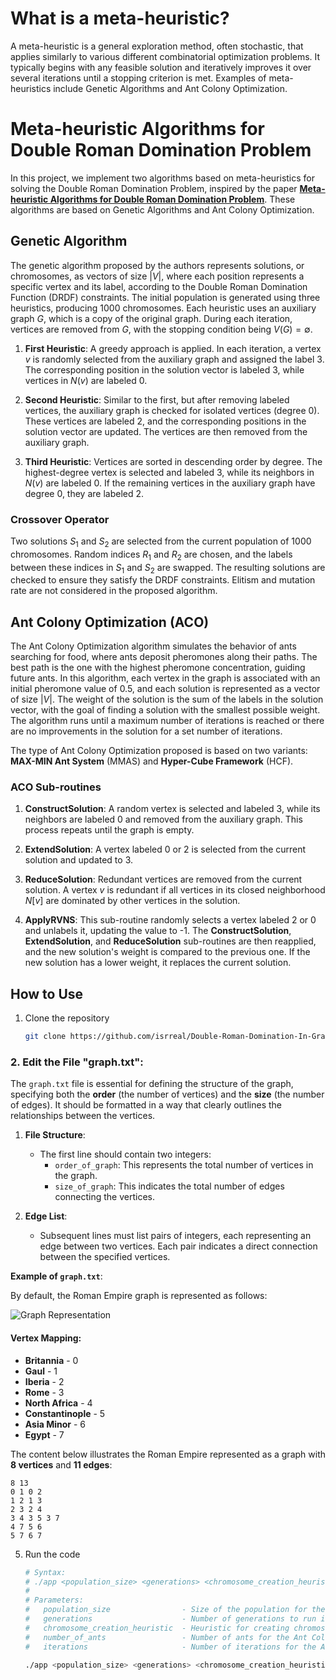 # What is a meta-heuristic?
A meta-heuristic is a general exploration method, often stochastic, that applies similarly to various different combinatorial optimization problems. It typically begins with any feasible solution and iteratively improves it over several iterations until a stopping criterion is met. Examples of meta-heuristics include Genetic Algorithms and Ant Colony Optimization.


# Meta-heuristic Algorithms for Double Roman Domination Problem

In this project, we implement two algorithms based on meta-heuristics for solving the Double Roman Domination Problem, inspired by the paper [**Meta-heuristic Algorithms for Double Roman Domination Problem**](https://doi.org/10.1016/j.asoc.2024.111306).
 These algorithms are based on Genetic Algorithms and Ant Colony Optimization.

## Genetic Algorithm

The genetic algorithm proposed by the authors represents solutions, or chromosomes, as vectors of size $|V|$, where each position represents a specific vertex and its label, according to the Double Roman Domination Function (DRDF) constraints. The initial population is generated using three heuristics, producing 1000 chromosomes. Each heuristic uses an auxiliary graph $G$, which is a copy of the original graph. During each iteration, vertices are removed from $G$, with the stopping condition being $V(G) = \emptyset$.

1. **First Heuristic**: A greedy approach is applied. In each iteration, a vertex $v$ is randomly selected from the auxiliary graph and assigned the label 3. The corresponding position in the solution vector is labeled 3, while vertices in $N(v)$ are labeled 0.
   
2. **Second Heuristic**: Similar to the first, but after removing labeled vertices, the auxiliary graph is checked for isolated vertices (degree 0). These vertices are labeled 2, and the corresponding positions in the solution vector are updated. The vertices are then removed from the auxiliary graph.

3. **Third Heuristic**: Vertices are sorted in descending order by degree. The highest-degree vertex is selected and labeled 3, while its neighbors in $N(v)$ are labeled 0. If the remaining vertices in the auxiliary graph have degree 0, they are labeled 2.

### Crossover Operator

Two solutions $S_1$ and $S_2$ are selected from the current population of 1000 chromosomes. Random indices $R_1$ and $R_2$ are chosen, and the labels between these indices in $S_1$ and $S_2$ are swapped. The resulting solutions are checked to ensure they satisfy the DRDF constraints. Elitism and mutation rate are not considered in the proposed algorithm.

## Ant Colony Optimization (ACO)

The Ant Colony Optimization algorithm simulates the behavior of ants searching for food, where ants deposit pheromones along their paths. The best path is the one with the highest pheromone concentration, guiding future ants. In this algorithm, each vertex in the graph is associated with an initial pheromone value of 0.5, and each solution is represented as a vector of size $|V|$. The weight of the solution is the sum of the labels in the solution vector, with the goal of finding a solution with the smallest possible weight. The algorithm runs until a maximum number of iterations is reached or there are no improvements in the solution for a set number of iterations.

The type of Ant Colony Optimization proposed is based on two variants: **MAX-MIN Ant System** (MMAS) and **Hyper-Cube Framework** (HCF).

### ACO Sub-routines

1. **ConstructSolution**: A random vertex is selected and labeled 3, while its neighbors are labeled 0 and removed from the auxiliary graph. This process repeats until the graph is empty.

2. **ExtendSolution**: A vertex labeled 0 or 2 is selected from the current solution and updated to 3.

3. **ReduceSolution**: Redundant vertices are removed from the current solution. A vertex $v$ is redundant if all vertices in its closed neighborhood $N[v]$ are dominated by other vertices in the solution.

4. **ApplyRVNS**: This sub-routine randomly selects a vertex labeled 2 or 0 and unlabels it, updating the value to -1. The **ConstructSolution**, **ExtendSolution**, and **ReduceSolution** sub-routines are then reapplied, and the new solution's weight is compared to the previous one. If the new solution has a lower weight, it replaces the current solution.



## How to Use

1. Clone the repository
   ```bash
   git clone https://github.com/isrreal/Double-Roman-Domination-In-Graphs-meta-heuristics.git
### 2. Edit the File "graph.txt":

The `graph.txt` file is essential for defining the structure of the graph, specifying both the **order** (the number of vertices) and the **size** (the number of edges). It should be formatted in a way that clearly outlines the relationships between the vertices.

1. **File Structure**:
   - The first line should contain two integers:
     - `order_of_graph`: This represents the total number of vertices in the graph.
     - `size_of_graph`: This indicates the total number of edges connecting the vertices.
   
2. **Edge List**:
   - Subsequent lines must list pairs of integers, each representing an edge between two vertices. Each pair indicates a direct connection between the specified vertices.

**Example of `graph.txt`**:

By default, the Roman Empire graph is represented as follows:

![Graph Representation](https://github.com/user-attachments/assets/d7ec6492-6090-4e5a-8173-01f1ace57b5a)

#### Vertex Mapping:
- **Britannia** - 0
- **Gaul** - 1
- **Iberia** - 2
- **Rome** - 3
- **North Africa** - 4
- **Constantinople** - 5
- **Asia Minor** - 6
- **Egypt** - 7

The content below illustrates the Roman Empire represented as a graph with **8 vertices** and **11 edges**:

```plaintext
8 13
0 1 0 2
1 2 1 3
2 3 2 4 
3 4 3 5 3 7
4 7 5 6
5 7 6 7
```
   
5. Run the code
   ```bash
   # Syntax:
   # ./app <population_size> <generations> <chromosome_creation_heuristic> <number_of_ants> <iterations>
   #
   # Parameters:
   #   population_size                - Size of the population for the Genetic Algorithm
   #   generations                    - Number of generations to run in the Genetic Algorithm
   #   chromosome_creation_heuristic  - Heuristic for creating chromosomes [1, 2, or 3]. Default is 1.
   #   number_of_ants                 - Number of ants for the Ant Colony Optimization (ACO)
   #   iterations                     - Number of iterations for the ACO

   ./app <population_size> <generations> <chromosome_creation_heuristic> <number_of_ants> <iterations>

